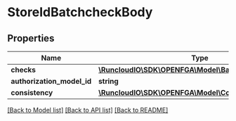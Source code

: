# StoreIdBatchcheckBody

## Properties
Name | Type | Description | Notes
------------ | ------------- | ------------- | -------------
**checks** | [**\RuncloudIO\SDK\OPENFGA\Model\BatchCheckItem[]**](BatchCheckItem.md) |  | 
**authorization_model_id** | **string** |  | [optional] 
**consistency** | [**\RuncloudIO\SDK\OPENFGA\Model\ConsistencyPreference**](ConsistencyPreference.md) |  | [optional] 

[[Back to Model list]](../../README.md#documentation-for-models) [[Back to API list]](../../README.md#documentation-for-api-endpoints) [[Back to README]](../../README.md)


